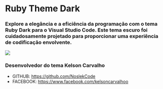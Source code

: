 # Ruby Theme Dark

### Explore a elegância e a eficiência da programação com o tema Ruby Dark para o Visual Studio Code. Este tema escuro foi cuidadosamente projetado para proporcionar uma experiência de codificação envolvente.

![](https://github.com/NoslekCode/Ruby_Theme_Dark/blob/main/Captura%20de%20tela%202023-11-13%20151158.png?raw=true)

### Desenvolvedor do tema Kelson Carvalho

* GITHUB: https://github.com/NoslekCode
* FACEBOOK: https://www.facebook.com/kelsoncarvalhoo